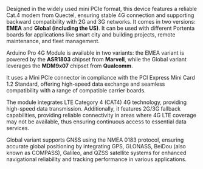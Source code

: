 <FeatureDescription>

 Designed in the widely used mini PCIe format, this device features a reliable Cat.4 modem from Quectel, ensuring stable 4G connection and supporting backward compatibility with 2G and 3G networks. It comes in two versions: **EMEA** and **Global (including the US)**. It can be used with different Portenta boards for applications like smart city and building projects, remote maintenance, and fleet management.
</FeatureDescription>


<FeatureList>

<Feature title="Marvell ASR1803 / Qualcomm MDM9x07" image="core">

  Arduino Pro 4G Module is available in two variants: the EMEA variant is powered by the **ASR1803** chipset from **Marvell**, while the Global variant leverages the **MDM9x07** chipset from **Qualcomm**.

</Feature>

<Feature title="Mini PCIe Interface" image="hw-pin">

  It uses a Mini PCIe connector in compliance with the PCI Express Mini Card 1.2 Standard, offering high-speed data exchange and seamless compatibility with a range of compatible carrier boards.

</Feature>

<Feature title="LTE Connectivity" image="cellular">

  The module integrates LTE Category 4 (CAT4) 4G technology, providing high-speed data transmission. Additionally, it features 2G/3G fallback capabilities, providing reliable connectivity in areas where 4G LTE coverage may not be available, thus ensuring continuous access to essential data services.

</Feature>

<Feature title="Global Navigation Satellite System (GNSS)" image="world-map">

  Global variant supports GNSS using the NMEA 0183 protocol, ensuring accurate global positioning by integrating GPS, GLONASS, BeiDou (also known as COMPASS), Galileo, and QZSS satellite systems for enhanced navigational reliability and tracking performance in various applications.

</Feature>

</FeatureList>


